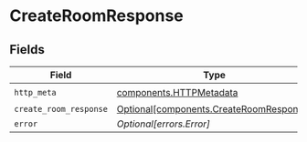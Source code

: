 # CreateRoomResponse


## Fields

| Field                                                                                    | Type                                                                                     | Required                                                                                 | Description                                                                              |
| ---------------------------------------------------------------------------------------- | ---------------------------------------------------------------------------------------- | ---------------------------------------------------------------------------------------- | ---------------------------------------------------------------------------------------- |
| `http_meta`                                                                              | [components.HTTPMetadata](../../models/components/httpmetadata.md)                       | :heavy_check_mark:                                                                       | N/A                                                                                      |
| `create_room_response`                                                                   | [Optional[components.CreateRoomResponse]](../../models/components/createroomresponse.md) | :heavy_minus_sign:                                                                       | Success                                                                                  |
| `error`                                                                                  | *Optional[errors.Error]*                                                                 | :heavy_minus_sign:                                                                       | Error                                                                                    |